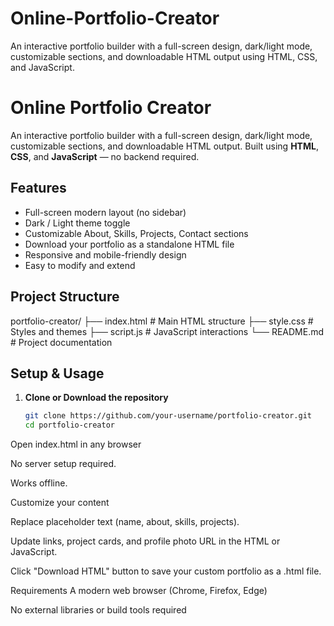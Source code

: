 # Online-Portfolio-Creator
An interactive portfolio builder with a full-screen design, dark/light mode, customizable sections, and downloadable HTML output using HTML, CSS, and JavaScript.
# Online Portfolio Creator

An interactive portfolio builder with a full-screen design, dark/light mode, customizable sections, and downloadable HTML output. Built using **HTML**, **CSS**, and **JavaScript** — no backend required.

##  Features

- Full-screen modern layout (no sidebar)
- Dark / Light theme toggle
- Customizable About, Skills, Projects, Contact sections
- Download your portfolio as a standalone HTML file
- Responsive and mobile-friendly design
- Easy to modify and extend

##  Project Structure
 portfolio-creator/
├── index.html # Main HTML structure
├── style.css # Styles and themes
├── script.js # JavaScript interactions
└── README.md # Project documentation

##  Setup & Usage

1. **Clone or Download the repository**
   ```bash
   git clone https://github.com/your-username/portfolio-creator.git
   cd portfolio-creator
Open index.html in any browser

No server setup required.

Works offline.

Customize your content

Replace placeholder text (name, about, skills, projects).

Update links, project cards, and profile photo URL in the HTML or JavaScript.

Click "Download HTML" button to save your custom portfolio as a .html file.

Requirements
A modern web browser (Chrome, Firefox, Edge)

No external libraries or build tools required

